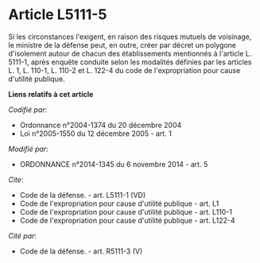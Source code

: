 # Article L5111-5

Si les circonstances l'exigent, en raison des risques mutuels de voisinage, le ministre de la défense peut, en outre, créer
par décret un polygone d'isolement autour de chacun des établissements mentionnés à l'article L. 5111-1, après enquête
conduite selon les modalités définies par les articles L. 1, L. 110-1, L. 110-2 et L. 122-4 du code de l'expropriation pour
cause d'utilité publique.

**Liens relatifs à cet article**

_Codifié par_:

  - Ordonnance n°2004-1374 du 20 décembre 2004
  - Loi n°2005-1550 du 12 décembre 2005 - art. 1

_Modifié par_:

  - ORDONNANCE n°2014-1345 du 6 novembre 2014 - art. 5

_Cite_:

  - Code de la défense. - art. L5111-1 (VD)
  - Code de l'expropriation pour cause d'utilité publique - art. L1
  - Code de l'expropriation pour cause d'utilité publique - art. L110-1
  - Code de l'expropriation pour cause d'utilité publique - art. L122-4

_Cité par_:

  - Code de la défense. - art. R5111-3 (V)
